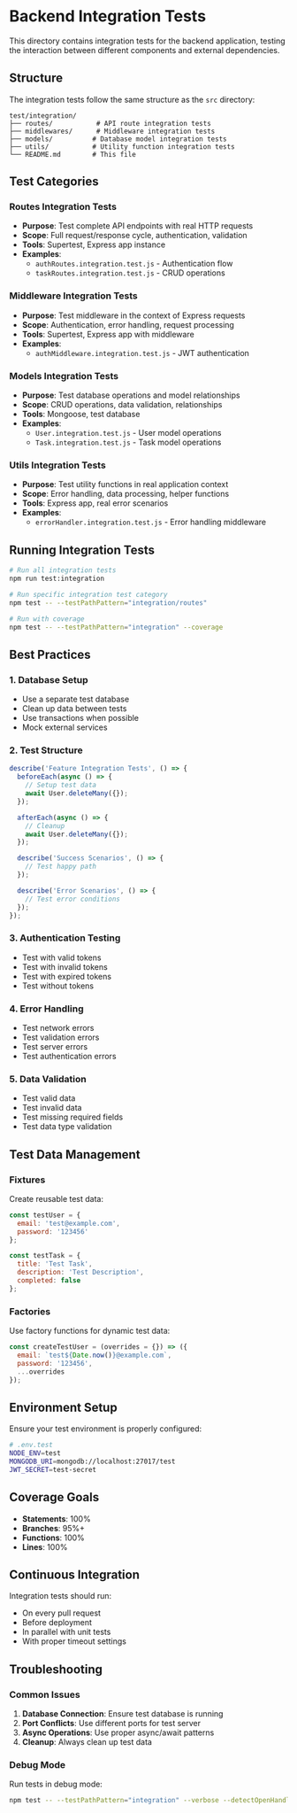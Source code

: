 # Backend Integration Tests

This directory contains integration tests for the backend application, testing the interaction between different components and external dependencies.

## Structure

The integration tests follow the same structure as the `src` directory:

```
test/integration/
├── routes/           # API route integration tests
├── middlewares/      # Middleware integration tests
├── models/          # Database model integration tests
├── utils/           # Utility function integration tests
└── README.md        # This file
```

## Test Categories

### Routes Integration Tests
- **Purpose**: Test complete API endpoints with real HTTP requests
- **Scope**: Full request/response cycle, authentication, validation
- **Tools**: Supertest, Express app instance
- **Examples**: 
  - `authRoutes.integration.test.js` - Authentication flow
  - `taskRoutes.integration.test.js` - CRUD operations

### Middleware Integration Tests
- **Purpose**: Test middleware in the context of Express requests
- **Scope**: Authentication, error handling, request processing
- **Tools**: Supertest, Express app with middleware
- **Examples**:
  - `authMiddleware.integration.test.js` - JWT authentication

### Models Integration Tests
- **Purpose**: Test database operations and model relationships
- **Scope**: CRUD operations, data validation, relationships
- **Tools**: Mongoose, test database
- **Examples**:
  - `User.integration.test.js` - User model operations
  - `Task.integration.test.js` - Task model operations

### Utils Integration Tests
- **Purpose**: Test utility functions in real application context
- **Scope**: Error handling, data processing, helper functions
- **Tools**: Express app, real error scenarios
- **Examples**:
  - `errorHandler.integration.test.js` - Error handling middleware

## Running Integration Tests

```bash
# Run all integration tests
npm run test:integration

# Run specific integration test category
npm test -- --testPathPattern="integration/routes"

# Run with coverage
npm test -- --testPathPattern="integration" --coverage
```

## Best Practices

### 1. Database Setup
- Use a separate test database
- Clean up data between tests
- Use transactions when possible
- Mock external services

### 2. Test Structure
```javascript
describe('Feature Integration Tests', () => {
  beforeEach(async () => {
    // Setup test data
    await User.deleteMany({});
  });

  afterEach(async () => {
    // Cleanup
    await User.deleteMany({});
  });

  describe('Success Scenarios', () => {
    // Test happy path
  });

  describe('Error Scenarios', () => {
    // Test error conditions
  });
});
```

### 3. Authentication Testing
- Test with valid tokens
- Test with invalid tokens
- Test with expired tokens
- Test without tokens

### 4. Error Handling
- Test network errors
- Test validation errors
- Test server errors
- Test authentication errors

### 5. Data Validation
- Test valid data
- Test invalid data
- Test missing required fields
- Test data type validation

## Test Data Management

### Fixtures
Create reusable test data:

```javascript
const testUser = {
  email: 'test@example.com',
  password: '123456'
};

const testTask = {
  title: 'Test Task',
  description: 'Test Description',
  completed: false
};
```

### Factories
Use factory functions for dynamic test data:

```javascript
const createTestUser = (overrides = {}) => ({
  email: `test${Date.now()}@example.com`,
  password: '123456',
  ...overrides
});
```

## Environment Setup

Ensure your test environment is properly configured:

```bash
# .env.test
NODE_ENV=test
MONGODB_URI=mongodb://localhost:27017/test
JWT_SECRET=test-secret
```

## Coverage Goals

- **Statements**: 100%
- **Branches**: 95%+
- **Functions**: 100%
- **Lines**: 100%

## Continuous Integration

Integration tests should run:
- On every pull request
- Before deployment
- In parallel with unit tests
- With proper timeout settings

## Troubleshooting

### Common Issues

1. **Database Connection**: Ensure test database is running
2. **Port Conflicts**: Use different ports for test server
3. **Async Operations**: Use proper async/await patterns
4. **Cleanup**: Always clean up test data

### Debug Mode

Run tests in debug mode:

```bash
npm test -- --testPathPattern="integration" --verbose --detectOpenHandles
``` 